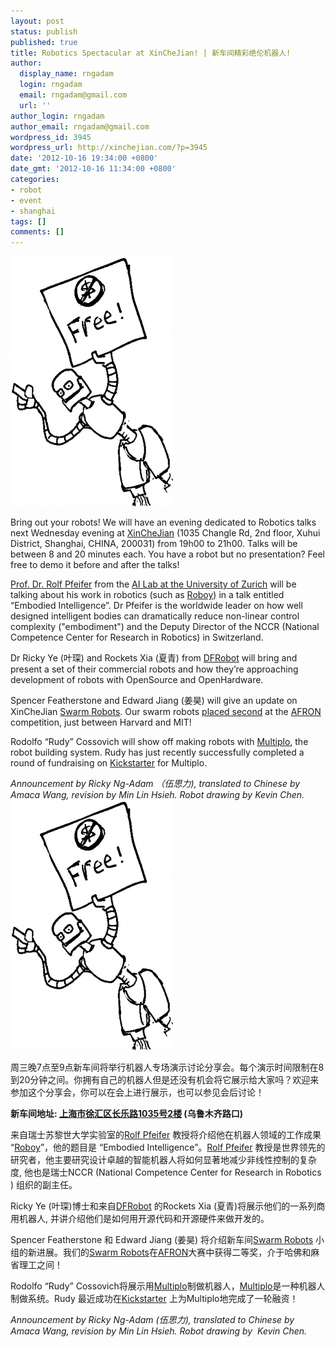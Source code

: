 ```yaml
---
layout: post
status: publish
published: true
title: Robotics Spectacular at XinCheJian! | 新车间精彩绝伦机器人!
author:
  display_name: rngadam
  login: rngadam
  email: rngadam@gmail.com
  url: ''
author_login: rngadam
author_email: rngadam@gmail.com
wordpress_id: 3945
wordpress_url: http://xinchejian.com/?p=3945
date: '2012-10-16 19:34:00 +0800'
date_gmt: '2012-10-16 11:34:00 +0800'
categories:
- robot
- event
- shanghai
tags: []
comments: []
---
```

<p><!--:en--><strong><a href="http://xinchejian.com/2012/10/16/robotics-spectacular-at-xinchejian/robot-2/" rel="attachment wp-att-3953"><img class="alignright size-large wp-image-3953" title="robot" src="/uploads/2012/10/robot1-260x400.png" alt="" width="260" height="400" /></a></strong></p>
<p>Bring out your robots! We will have an evening dedicated to Robotics talks next Wednesday evening at <a href="http://xinchejian.com/">XinCheJian</a> (1035 Changle Rd, 2nd floor, Xuhui District, Shanghai, CHINA, 200031) from 19h00 to 21h00. Talks will be between 8 and 20 minutes each. You have a robot but no presentation? Feel free to demo it before and after the talks!</p>
<p><a href="http://ailab.ifi.uzh.ch/pfeifer/">Prof. Dr. Rolf Pfeifer</a> from the <a href="http://ailab.ifi.uzh.ch/">AI Lab at the University of Zurich</a> will be talking about his work in robotics (such as <a href="http://www.roboy.org/">Roboy</a>) in a talk entitled &ldquo;Embodied Intelligence&rdquo;. Dr Pfeifer is the worldwide leader on how well designed intelligent bodies can dramatically reduce non-linear control complexity ("embodiment") and the Deputy Director of the NCCR (National Competence Center for Research in Robotics) in Switzerland.</p>
<p>Dr Ricky Ye (叶琛) and Rockets Xia (夏青) from <a href="http://www.dfrobot.com/">DFRobot</a> will bring and present a set of their commercial robots and how they&rsquo;re approaching development of robots with OpenSource and OpenHardware.</p>
<p>Spencer Featherstone and Edward Jiang (姜昊) will give an update on XinCheJian <a href="http://wiki.xinchejian.com/wiki/Xinchejian_Shanghai_Hackerspace_AFRON_$10_Competition_submission">Swarm Robots</a>. Our swarm robots <a href="http://robotics-africa.org/design_challenge.html">placed second</a> at the <a href="http://robotics-africa.org/">AFRON</a> competition, just between Harvard and MIT!</p>
<p>Rodolfo &ldquo;Rudy&rdquo; Cossovich will show off making robots with <a href="http://multiplo.org/">Multiplo</a>, the robot building system. Rudy has just recently successfully completed a round of fundraising on <a href="http://www.kickstarter.com/projects/1689254125/multiplo-create-your-own-robot">Kickstarter</a> for Multiplo.</p>
<p><em>Announcement by Ricky Ng-Adam （伍思力), translated to Chinese by Amaca Wang, <em>revision by Min Lin Hsieh</em>. Robot drawing by Kevin Chen.</em><!--:--><!--:zh--><a href="http://xinchejian.com/2012/10/16/robotics-spectacular-at-xinchejian/robot-3/" rel="attachment wp-att-3954"><img class="alignright size-large wp-image-3954" title="robot" src="/uploads/2012/10/robot2-260x400.png" alt="" width="260" height="400" /></a></p>
<p>周三晚7点至9点新车间将举行机器人专场演示讨论分享会。每个演示时间限制在8到20分钟之间。你拥有自己的机器人但是还没有机会将它展示给大家吗？欢迎来参加这个分享会，你可以在会上进行展示，也可以参见会后讨论！</p>
<p><strong>新车间地址:&nbsp;<a href="http://j.map.baidu.com/skyYd">上海市徐汇区长乐路1035号2楼</a> (乌鲁木齐路口)</strong></p>
<p>来自瑞士苏黎世大学实验室的<a href="http://ailab.ifi.uzh.ch/pfeifer/">Rolf Pfeifer</a> 教授将介绍他在机器人领域的工作成果 &ldquo;<a href="http://www.roboy.org/">Roboy</a>&rdquo;，他的题目是&nbsp;&ldquo;Embodied Intelligence&rdquo;。<a href="http://ailab.ifi.uzh.ch/pfeifer/">Rolf Pfeifer</a> 教授是世界领先的研究者，他主要研究设计卓越的智能机器人将如何显著地减少非线性控制的复杂度, 他也是瑞士NCCR (National Competence Center for Research in Robotics ) 组织的副主任。</p>
<p>Ricky Ye (叶琛)博士和来自<a href="http://www.dfrobot.com/">DFRobot</a> 的Rockets Xia (夏青)将展示他们的一系列商用机器人, 并讲介绍他们是如何用开源代码和开源硬件来做开发的。</p>
<p>Spencer Featherstone 和 Edward Jiang (姜昊) 将介绍新车间<a href="http://wiki.xinchejian.com/wiki/Xinchejian_Shanghai_Hackerspace_AFRON_$10_Competition_submission">Swarm Robots</a>&nbsp;小组的新进展。我们的<a href="http://wiki.xinchejian.com/wiki/Xinchejian_Shanghai_Hackerspace_AFRON_$10_Competition_submission">Swarm Robots</a>在<a href="http://robotics-africa.org/">AFRON</a>大赛中获得二等奖，介于哈佛和麻省理工之间！</p>
<p>Rodolfo &ldquo;Rudy&rdquo; Cossovich将展示用<a href="http://multiplo.org/">Multiplo</a>制做机器人，<a href="http://multiplo.org/">Multiplo</a>是一种机器人制做系统。Rudy 最近成功在<a href="http://www.kickstarter.com/projects/1689254125/multiplo-create-your-own-robot">Kickstarter</a> 上为Multiplo地完成了一轮融资！</p>
<p><em>Announcement by Ricky Ng-Adam (伍思力), translated to Chinese by Amaca Wang, revision by Min Lin Hsieh. Robot drawing by&nbsp; Kevin Chen.</em><!--:--></p>
